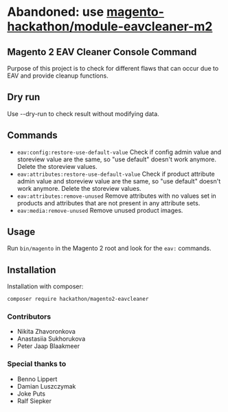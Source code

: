 
# Abandoned: use [magento-hackathon/module-eavcleaner-m2](https://github.com/magento-hackathon/module-eavcleaner-m2)

## Magento 2 EAV Cleaner Console Command
Purpose of this project is to check for different flaws that can occur due to EAV and provide cleanup functions.

## Dry run
Use --dry-run to check result without modifying data.

## Commands

* `eav:config:restore-use-default-value` Check if config admin value and storeview value are the same, so "use default" doesn't work anymore. Delete the storeview values.
* `eav:attributes:restore-use-default-value` Check if product attribute admin value and storeview value are the same, so "use default" doesn't work anymore. Delete the storeview values.
* `eav:attributes:remove-unused` Remove attributes with no values set in products and attributes that are not present in any attribute sets.
* `eav:media:remove-unused` Remove unused product images.

## Usage

Run `bin/magento` in the Magento 2 root and look for the `eav:` commands.

## Installation
Installation with composer:

```bash
composer require hackathon/magento2-eavcleaner
```


### Contributors
- Nikita Zhavoronkova
- Anastasiia Sukhorukova
- Peter Jaap Blaakmeer

### Special thanks to
- Benno Lippert
- Damian Luszczymak
- Joke Puts
- Ralf Siepker

